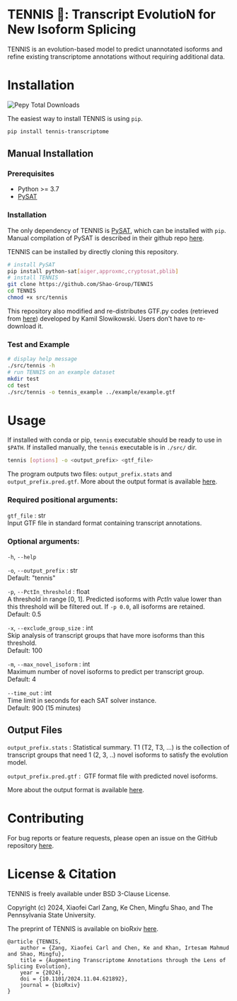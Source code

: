 # TENNIS 🎾: Transcript EvolutioN for New Isoform Splicing

TENNIS is an evolution-based model to predict unannotated isoforms and refine existing transcriptome annotations without requiring additional data. 

# Installation 
<img alt="Pepy Total Downloads" src="https://img.shields.io/pepy/dt/tennis-transcriptome?style=flat&logo=pypi&logoColor=white&label=PyPI%20downloads&color=blue&link=https%3A%2F%2Fpypi.org%2Fproject%2Ftennis-transcriptome%2F">

The easiest way to install TENNIS is using `pip`.

```sh
pip install tennis-transcriptome
```



## Manual Installation

### Prerequisites

- Python >= 3.7
- [PySAT](https://pysathq.github.io/)

### Installation 

The only dependency of TENNIS is [PySAT](https://pysathq.github.io/), which can be installed with `pip`. Manual compilation of PySAT is described in their github repo [here](https://github.com/pysathq/pysat).

TENNIS can be installed by directly cloning this repository.

```sh
# install PySAT
pip install python-sat[aiger,approxmc,cryptosat,pblib]
# install TENNIS
git clone https://github.com/Shao-Group/TENNIS
cd TENNIS
chmod +x src/tennis
```

This repository also modified and re-distributes GTF.py codes (retrieved from [here](https://gist.github.com/slowkow/8101481?permalink_comment_id=321645i7)) developed by Kamil Slowikowski. Users don't have to re-download it.

### Test and Example

```sh
# display help message
./src/tennis -h
# run TENNIS on an example dataset
mkdir test
cd test
./src/tennis -o tennis_example ../example/example.gtf 
```

# Usage
If installed with conda or pip, `tennis` executable should be ready to use in `$PATH`.
If installed manually, the `tennis` executable is in `./src/` dir. 
```sh
tennis [options] -o <output_prefix> <gtf_file> 
```

The program outputs two files: `output_prefix.stats` and `output_prefix.pred.gtf`. 
More about the output format is available [here](docs/output_format.md).

### Required positional arguments:

`gtf_file` : str  
Input GTF file in standard format containing transcript annotations.

### Optional arguments:

`-h`, `--help`

`-o`, `--output_prefix` : str  
Default: "tennis"

`-p`, `--PctIn_threshold` : float    
A threshold in range [0, 1]. Predicted isoforms with *PctIn* value lower than this threshold will be filtered out. If `-p 0.0`, all isoforms are retained.    
Default: 0.5

`-x`, `--exclude_group_size` : int  
Skip analysis of transcript groups that have more isoforms than this threshold.  
Default: 100

`-m`, `--max_novel_isoform` : int  
Maximum number of novel isoforms to predict per transcript group.  
Default: 4

`--time_out` : int   
Time limit in seconds for each SAT solver instance.  
Default: 900 (15 minutes)

## Output Files

`output_prefix.stats` : 
	Statistical summary. T1 (T2, T3, ...) is the collection of transcript groups that need 1 (2, 3, ..) novel isoforms to satisfy the evolution model.

`output_prefix.pred.gtf` : 
​	GTF format file with predicted novel isoforms.

More about the output format is available [here](docs/output_format.md).

# Contributing

For bug reports or feature requests, please open an issue on the GitHub repository [here](https://github.com/Shao-Group/TENNIS/issues).



# License & Citation

TENNIS is freely available under BSD 3-Clause License. 

Copyright (c) 2024, Xiaofei Carl Zang, Ke Chen, Mingfu Shao, and The Pennsylvania State University.

The preprint of TENNIS is available on bioRxiv [here](https://doi.org/10.1101/2024.11.04.621892).

```
@article {TENNIS,
	author = {Zang, Xiaofei Carl and Chen, Ke and Khan, Irtesam Mahmud and Shao, Mingfu},
	title = {Augmenting Transcriptome Annotations through the Lens of Splicing Evolution},
	year = {2024},
	doi = {10.1101/2024.11.04.621892},
	journal = {bioRxiv}
}
```


